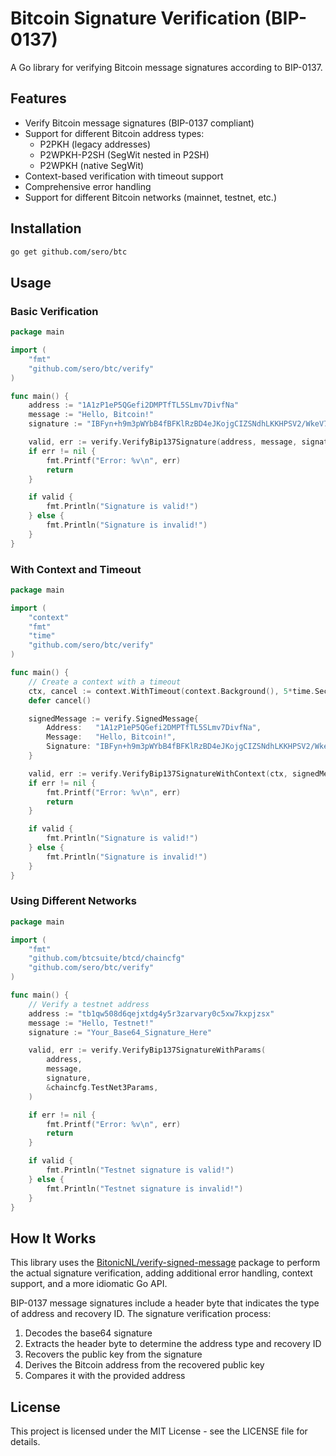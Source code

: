# Bitcoin Signature Verification (BIP-0137)

A Go library for verifying Bitcoin message signatures according to BIP-0137.

## Features

- Verify Bitcoin message signatures (BIP-0137 compliant)
- Support for different Bitcoin address types:
  - P2PKH (legacy addresses)
  - P2WPKH-P2SH (SegWit nested in P2SH)
  - P2WPKH (native SegWit)
- Context-based verification with timeout support
- Comprehensive error handling
- Support for different Bitcoin networks (mainnet, testnet, etc.)

## Installation

```bash
go get github.com/sero/btc
```

## Usage

### Basic Verification

```go
package main

import (
    "fmt"
    "github.com/sero/btc/verify"
)

func main() {
    address := "1A1zP1eP5QGefi2DMPTfTL5SLmv7DivfNa"
    message := "Hello, Bitcoin!"
    signature := "IBFyn+h9m3pWYbB4fBFKlRzBD4eJKojgCIZSNdhLKKHPSV2/WkeV7R7IOI0dpo3uGAEpCz9eepXLrA5kF35MXuU="

    valid, err := verify.VerifyBip137Signature(address, message, signature)
    if err != nil {
        fmt.Printf("Error: %v\n", err)
        return
    }

    if valid {
        fmt.Println("Signature is valid!")
    } else {
        fmt.Println("Signature is invalid!")
    }
}
```

### With Context and Timeout

```go
package main

import (
    "context"
    "fmt"
    "time"
    "github.com/sero/btc/verify"
)

func main() {
    // Create a context with a timeout
    ctx, cancel := context.WithTimeout(context.Background(), 5*time.Second)
    defer cancel()

    signedMessage := verify.SignedMessage{
        Address:   "1A1zP1eP5QGefi2DMPTfTL5SLmv7DivfNa",
        Message:   "Hello, Bitcoin!",
        Signature: "IBFyn+h9m3pWYbB4fBFKlRzBD4eJKojgCIZSNdhLKKHPSV2/WkeV7R7IOI0dpo3uGAEpCz9eepXLrA5kF35MXuU=",
    }

    valid, err := verify.VerifyBip137SignatureWithContext(ctx, signedMessage)
    if err != nil {
        fmt.Printf("Error: %v\n", err)
        return
    }

    if valid {
        fmt.Println("Signature is valid!")
    } else {
        fmt.Println("Signature is invalid!")
    }
}
```

### Using Different Networks

```go
package main

import (
    "fmt"
    "github.com/btcsuite/btcd/chaincfg"
    "github.com/sero/btc/verify"
)

func main() {
    // Verify a testnet address
    address := "tb1qw508d6qejxtdg4y5r3zarvary0c5xw7kxpjzsx"
    message := "Hello, Testnet!"
    signature := "Your_Base64_Signature_Here"

    valid, err := verify.VerifyBip137SignatureWithParams(
        address,
        message,
        signature,
        &chaincfg.TestNet3Params,
    )

    if err != nil {
        fmt.Printf("Error: %v\n", err)
        return
    }

    if valid {
        fmt.Println("Testnet signature is valid!")
    } else {
        fmt.Println("Testnet signature is invalid!")
    }
}
```

## How It Works

This library uses the [BitonicNL/verify-signed-message](https://github.com/BitonicNL/verify-signed-message) package to perform the actual signature verification, adding additional error handling, context support, and a more idiomatic Go API.

BIP-0137 message signatures include a header byte that indicates the type of address and recovery ID. The signature verification process:

1. Decodes the base64 signature
2. Extracts the header byte to determine the address type and recovery ID
3. Recovers the public key from the signature
4. Derives the Bitcoin address from the recovered public key
5. Compares it with the provided address

## License

This project is licensed under the MIT License - see the LICENSE file for details.
